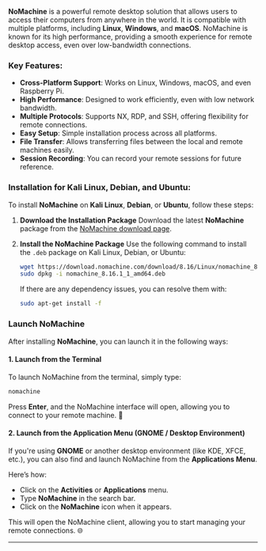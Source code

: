 
**NoMachine** is a powerful remote desktop solution that allows users to access their computers from anywhere in the world. It is compatible with multiple platforms, including **Linux**, **Windows**, and **macOS**. NoMachine is known for its high performance, providing a smooth experience for remote desktop access, even over low-bandwidth connections.

### Key Features:

* **Cross-Platform Support**: Works on Linux, Windows, macOS, and even Raspberry Pi.
* **High Performance**: Designed to work efficiently, even with low network bandwidth.
* **Multiple Protocols**: Supports NX, RDP, and SSH, offering flexibility for remote connections.
* **Easy Setup**: Simple installation process across all platforms.
* **File Transfer**: Allows transferring files between the local and remote machines easily.
* **Session Recording**: You can record your remote sessions for future reference.

### Installation for Kali Linux, Debian, and Ubuntu:

To install **NoMachine** on **Kali Linux**, **Debian**, or **Ubuntu**, follow these steps:

1. **Download the Installation Package**
   Download the latest **NoMachine** package from the [NoMachine download page](https://www.nomachine.com/download).

2. **Install the NoMachine Package**
   Use the following command to install the `.deb` package on Kali Linux, Debian, or Ubuntu:

   ```bash
   wget https://download.nomachine.com/download/8.16/Linux/nomachine_8.16.1_1_amd64.deb
   sudo dpkg -i nomachine_8.16.1_1_amd64.deb
   ```

   If there are any dependency issues, you can resolve them with:

   ```bash
   sudo apt-get install -f
   ```

### Launch NoMachine

After installing **NoMachine**, you can launch it in the following ways:

#### 1. **Launch from the Terminal**

To launch NoMachine from the terminal, simply type:

```bash
nomachine
```

Press **Enter**, and the NoMachine interface will open, allowing you to connect to your remote machine. 🚀

#### 2. **Launch from the Application Menu (GNOME / Desktop Environment)**

If you're using **GNOME** or another desktop environment (like KDE, XFCE, etc.), you can also find and launch NoMachine from the **Applications Menu**.

Here’s how:

* Click on the **Activities** or **Applications** menu.
* Type **NoMachine** in the search bar.
* Click on the **NoMachine** icon when it appears.

This will open the NoMachine client, allowing you to start managing your remote connections. 🌐

---

